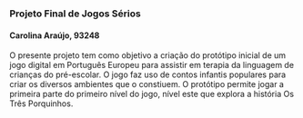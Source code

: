 ### Projeto Final de Jogos Sérios 
#### Carolina Araújo, 93248 

O presente projeto tem como objetivo a criação do protótipo inicial de um jogo digital em Português Europeu para assistir em terapia da linguagem de crianças do pré-escolar. O jogo faz uso de contos infantis populares para criar os diversos ambientes que o constiuem. O protótipo permite jogar a primeira parte do primeiro nível do jogo, nível este que explora a história Os Três Porquinhos.

